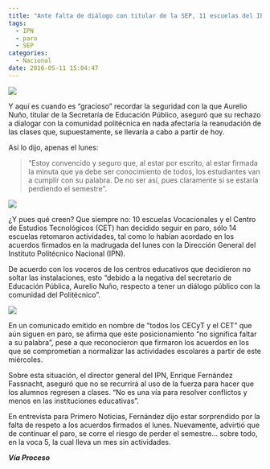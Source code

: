 ```yaml
---
title: "Ante falta de diálogo con titular de la SEP, 11 escuelas del IPN siguen en paro"
tags:
  - IPN
  - paro
  - SEP
categories:
  - Nacional
date: 2016-05-11 15:04:47
---
```

![](https://res.cloudinary.com/pidmx/image/upload/v1462997132/ipn.clases_ygx8wy.jpg)

Y aquí es cuando es “gracioso” recordar la seguridad con la que Aurelio Nuño, titular de la Secretaría de Educación Público, aseguró que su rechazo a dialogar con la comunidad politécnica en nada afectaría la reanudación de las clases que, supuestamente, se llevaría a cabo a partir de hoy.

Así lo dijo, apenas el lunes:

>“Estoy convencido y seguro que, al estar por escrito, al estar firmada la minuta que ya debe ser conocimiento de todos, los estudiantes van a cumplir con su palabra. De no ser así, pues claramente sí se estaría perdiendo el semestre”.

![](https://res.cloudinary.com/pidmx/image/upload/v1462997150/aurelio_nuno_gab_b9umuv.jpg)

¿Y pues qué creen? Que siempre no: 10 escuelas Vocacionales y el Centro de Estudios Tecnológicos (CET) han decidido seguir en paro, sólo 14 escuelas retomaron actividades, tal como lo habían acordado en los acuerdos firmados en la madrugada del lunes con la Dirección General del Instituto Politécnico Nacional (IPN).

De acuerdo con los voceros de los centros educativos que decidieron no soltar las instalaciones, esto “debido a la negativa del secretario de Educación Pública, Aurelio Nuño, respecto a tener un diálogo público con la comunidad del Politécnico”.

![](https://res.cloudinary.com/pidmx/image/upload/v1462997163/paro-IPN_nyn8dg.jpg)

En un comunicado emitido en nombre de “todos los CECyT y el CET” que aún siguen en paro, se afirma que este posicionamiento “no significa faltar a su palabra”, pese a que reconocieron que firmaron los acuerdos en los que se comprometían a normalizar las actividades escolares a partir de este miércoles.

Sobre esta situación, el director general del IPN, Enrique Fernández Fassnacht, aseguró que no se recurrirá al uso de la fuerza para hacer que los alumnos regresen a clases. “No es una vía para resolver conflictos y menos en las instituciones educativas”.

En entrevista para Primero Noticias, Fernández dijo estar sorprendido por la falta de respeto a los acuerdos firmados el lunes. Nuevamente, advirtió que de continuar el paro, se corre el riesgo de perder el semestre… sobre todo, en la voca 5, la cual lleva un mes sin actividades.

***Vía Proceso***

